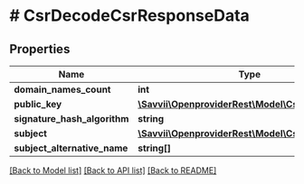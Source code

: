 # # CsrDecodeCsrResponseData

## Properties

Name | Type | Description | Notes
------------ | ------------- | ------------- | -------------
**domain_names_count** | **int** |  | [optional]
**public_key** | [**\Savvii\OpenproviderRest\Model\CsrCsrPublicKey**](CsrCsrPublicKey.md) |  | [optional]
**signature_hash_algorithm** | **string** |  | [optional]
**subject** | [**\Savvii\OpenproviderRest\Model\CsrCsrSubject**](CsrCsrSubject.md) |  | [optional]
**subject_alternative_name** | **string[]** |  | [optional]

[[Back to Model list]](../../README.md#models) [[Back to API list]](../../README.md#endpoints) [[Back to README]](../../README.md)
